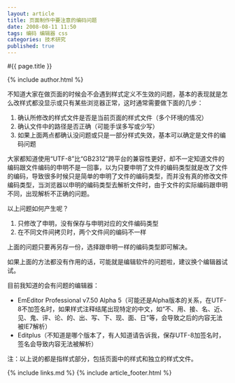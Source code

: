 ```yaml
---
layout: article
title: 页面制作中要注意的编码问题
date: 2008-08-11 11:50
tags: 编码 编辑器 css
categories: 技术研究
published: true
---
```


#{{ page.title }}

{% include author.html %}

不知道大家在做页面的时候会不会遇到样式定义不生效的问题，基本的表现就是怎么改样式都没显示或只有某些浏览器正常，这时通常需要做下面的几步：

1. 确认所修改的样式文件是否是当前页面的样式文件（多个环境的情况）
2. 确认文件中的路径是否正确（可能手误多写或少写）
3. 如果上面两点都确认没问题或只是一部分样式失效，基本可以确定是文件的编码问题

大家都知道使用“UTF-8”比“GB2312”跨平台的兼容性更好，却不一定知道文件的编码跟文件编码的申明不是一回事，以为只要申明了文件的编码类型就是改了文件的编码，导致很多时候只是简单的申明了文件的编码类型，而并没有真的修改文件编码类型，当浏览器以申明的编码类型去解析文件时，由于文件的实际编码跟申明不同，出现解析不正确的问题。

以上问题如何产生呢？

1. 只修改了申明，没有保存与申明对应的文件编码类型
2. 在不同文件间拷贝时，两个文件间的编码不一样

上面的问题只要再另存一份，选择跟申明一样的编码类型即可解决。

如果上面的方法都没有作用的话，可能就是编辑软件的问题啦，建议换个编辑器试试。

目前我知道的会有问题的编辑器：

- EmEditor Professional v7.50 Alpha 5（可能还是Alpha版本的关系，在UTF-8不加签名时，如果样式注释结尾出现特定的中文，如“不、用、接、名、近、见、鬼、评、论、的、出、写、下、现、面、日”等，会导致之后的内容无法被IE7解析）
- Editplus（不知道是哪个版本了，有人知道请告诉我，保存UTF-8加签名时，签名会导致内容无法被解析）

注：以上说的都是指样式部分，包括页面中的样式和独立的样式文件。

{% include links.md %}
{% include article_footer.html %}
